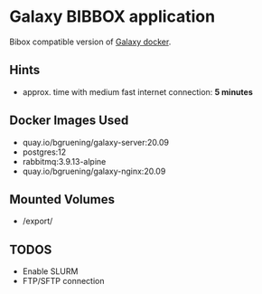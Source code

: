 # Galaxy BIBBOX application

Bibox compatible version of [Galaxy docker](https://github.com/bgruening/docker-galaxy-stable).

## Hints
* approx. time with medium fast internet connection: **5 minutes**


## Docker Images Used
 * quay.io/bgruening/galaxy-server:20.09
 * postgres:12
 * rabbitmq:3.9.13-alpine
 * quay.io/bgruening/galaxy-nginx:20.09

## Mounted Volumes

- /export/

## TODOS
 * Enable SLURM
 * FTP/SFTP connection
